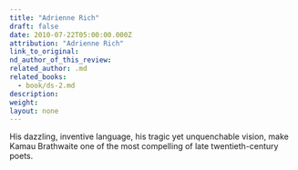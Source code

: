 ```yaml
---
title: "Adrienne Rich"
draft: false
date: 2010-07-22T05:00:00.000Z
attribution: "Adrienne Rich"
link_to_original:
nd_author_of_this_review:
related_author: .md
related_books:
  - book/ds-2.md
description:
weight:
layout: none
---
```

His dazzling, inventive language, his tragic yet unquenchable vision, make Kamau Brathwaite one of the most compelling of late twentieth-century poets.

